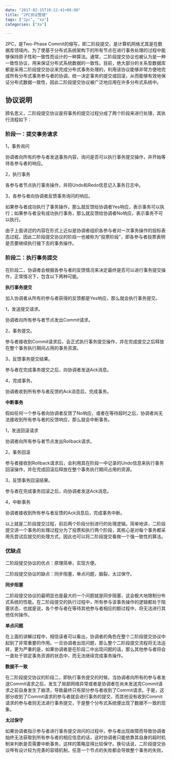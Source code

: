 ```yaml
---
date: "2017-02-15T10:12:41+08:00"
title: "2PC协议整理"
tags: ["2pc", "xa"]
categories: ["Xa"]

---
```


2PC，是Two-Phase Commit的缩写，即二阶段提交，是计算机网络尤其是在数据库领域内，为了使基于分布式系统架构下的所有节点在进行事务处理的过程中能够保持原子性和一致性而设计的一种算法。通常，二阶段提交协议也被认为是一种一致性协议，用来保证分布式系统数据的一致性。目前，绝大部分的关系型数据库都是采用二阶段提交协议来完成分布式事务处理的，利用该协议能够非常方便地完成所有分布式事务参与者的协调，统一决定事务的提交或回滚，从而能够有效地保证分布式数据一致性，因此二阶段提交协议被广泛地应用在许多分布式系统中。

## 协议说明
顾名思义，二阶段提交协议是将事务的提交过程分成了两个阶段来进行处理，其执行流程如下：

### 阶段一：提交事务请求
1，事务询问

协调者向所有的参与者发送事务内容，询问是否可以执行事务提交操作，并开始等待各参与者的响应。

2，执行事务

各参与者节点执行事务操作，并将Undo和Redo信息记入事务日志中。

3，各参与者向协调者反馈事务询问的响应。

如果参与者成功执行了事务操作，那么就反馈给协调者Yes响应，表示事务可以执行；如果参与者没有成功执行事务，那么就反馈给协调者No响应，表示事务不可以执行。

由于上面讲述的内容在形式上近似是协调者组织各参与者对一次事务操作的投标表态过程，因此二阶段提交协议的阶段一也被称为"投票阶段"，即各参与者投票表明是否要继续执行接下去的事务操作。

### 阶段二：执行事务提交
在阶段二，协调者会根据各参与者的反馈情况来决定最终是否可以进行事务提交操作，正常情况下，包含以下两种可能。

**执行事务提交**

加入协调者从所有的参与者获得的反馈都是Yes响应，那么就会执行事务提交。

1，发送提交请求。

协调者向所有参与者节点发出Commit请求。

2，事务提交。

参与者接收到Commit请求后，会正式执行事务提交操作，并在完成提交之后释放在整个事务执行期间占用的事务资源。

3，反馈事务提交结果。

参与者在完成事务提交之后，向协调者发送Ack消息。

4，完成事务。

协调者收到所有参与者反馈的Ack消息后，完成事务。

**中断事务**

假如任何一个参与者向协调者反馈了No响应，或者在等待超时之后，协调者尚无法接收到所有参与者的反馈响应，那么就会中断事务。

1，发送回滚请求

协调者向所有参与者节点发出Rollback请求。

2，事务回滚

参与者接收到Rollback请求后，会利用其在阶段一中记录的Undo信息来执行事务回滚操作，并在完成回滚后释放在整个事务执行期间占用的资源。

3，反馈事务回滚结果。

参与者在完成事务回滚之后，向协调者发送Ack消息。

4，中断事务

协调者接收到所有参与者反馈的Ack消息后，完成事务中断。

以上就是二阶段提交过程，前后两个阶段分别进行的处理逻辑。简单地讲，二阶段提交讲一个事务的处理过程分为了投票和执行两个阶段，其核心是对每个事务都采用先尝试后提交的处理方式，因此也可以将二阶段提交看做一个强一致性的算法。

### 优缺点
二阶段提交协议的优点：原理简单，实现方便。

二阶段提交协议的缺点：同步阻塞，单点问题，脑裂，太过保守。

**同步阻塞**

二阶段提交协议的最明显也是最大的一个问题就是同步阻塞，这会极大地限制分布式系统的性能。在二阶段提交的执行过程中，所有参与该事务操作的逻辑都处于阻塞状态，也就是说，各个参与者在等待其他参与者相应的额过程中，将无法进行其他任何操作。

**单点问题**

在上面的讲解过程中，相信读者可以看出，协调者的角色在整个二阶段提交协议中起到了非常重要的作用。一旦协调者出现问题，那么整个二阶段提交流程将无法运转，更为严重的是，如果协调者是在阶段二中出现问题的话，那么其他参与者将会一直处于锁定事务资源的状态中，而无法继续完成事务操作。

**数据不一致**

在二阶段提交协议的阶段二，即执行事务提交的时候，当协调者向所有的参与者发送Commit请求之后，发生了局部网络异常或者是协调者在尚未发送完Commit请求之前自身发生了崩溃，导致最终只有部分参与者收到了Commit请求。于是，这部分收到了Commit请求的参与者就会进行事务的提交，而其他没有收到Commit请求的参与者则无法进行事务提交，于是整个分布式系统便出现了数据不一致的现象。

**太过保守**

如果协调者指示参与者进行事务提交询问的过程中，参与者出现故障而导致协调者始终无法获取到所有参与者的相应信息的话，这时协调者只能依靠其自身的超时机制来判断是否需要中断事务，这样的策略显得比较保守。换句话说，二阶段提交协议咩有设计较为完善的容错机制，任意一个节点的失败都会导致整个事务的失败。



